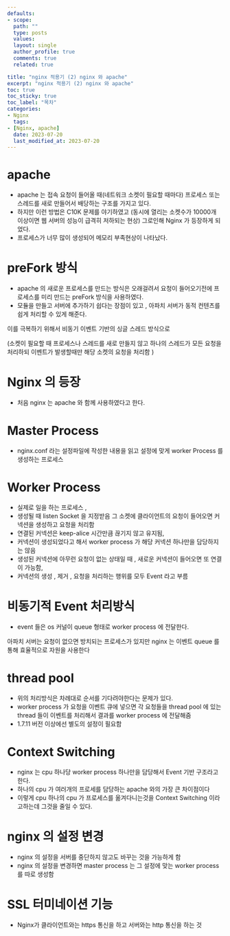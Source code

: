 ```yaml
---
defaults:
- scope:
  path: ""
  type: posts
  values:
  layout: single
  author_profile: true
  comments: true
  related: true

title: "nginx 적용기 (2) nginx 와 apache"
excerpt: "nginx 적용기 (2) nginx 와 apache"
toc: true
toc_sticky: true
toc_label: "목차"
categories:
- Nginx
  tags:
- [Nginx, apache]
  date: 2023-07-20
  last_modified_at: 2023-07-20
---
```


# apache
- apache 는 접속 요청이 들어올 때(네트워크 소켓이 필요할 때마다) 프로세스 또는 스레드를 새로 만들어서 배당하는 구조를 가지고 있다.
- 하지만 이런 방법은 C10K 문제를 야기하였고 (동시에 열리는 소켓수가 10000개 이상이면 웹 서버의 성능이 급격히 저하되는 현상) 그로인해 Nginx 가 등장하게 되었다.
- 프로세스가 너무 많이 생성되어 메모리 부족현상이 나타났다.

# preFork 방식
- apache 의 새로운 프로세스를 만드는 방식은 오래걸려서 요청이 들어오기전에 프로세스를 미리 만드는 preFork 방식을 사용하였다.
- 모듈을 만들고 서버에 추가하기 쉽다는 장점이 있고 , 아파치 서버가 동적 컨텐츠를 쉽게 처리할 수 있게 해준다.



이를 극복하기 위해서 비동기 이벤트 기반의 싱글 스레드 방식으로

(소켓이 필요할 때 프로세스나 스레드를 새로 만들지 않고 하나의 스레드가 모든 요청을 처리하되 이벤트가 발생할때만 해당 소켓의 요청을 처리함 )


# Nginx 의 등장 
- 처음 nginx 는 apache 와 함께 사용하였다고 한다. 

# Master Process 
- nginx.conf 라는 설정파일에 작성한 내용을 읽고 설정에 맞게 worker Process 를 생성하는 프로세스 


# Worker Process 
- 실제로 일을 하는 프로세스 , 
- 생성될 때 listen Socket 을 지정받음 그 소켓에 클라이언트의 요청이 들어오면 커넥션을 생성하고 요청을 처리함  
- 연결된 커넥션은 keep-alice 시간만큼 끊기지 않고 유지됨,
- 커넥션이 생성되었다고 해서 worker process 가 해당 커넥션 하나만을 담당하지는 않음 
- 생성된 커넥션에 아무런 요청이 없는 상태일 때 , 새로운 커넥션이 들어오면 또 연결이 가능함,
- 커넥션의 생성 , 제거 , 요청을 처리하는 행위를 모두 Event 라고 부름 

# 비동기적 Event 처리방식 
- event 들은 os 커널이 queue 형태로 worker process 에 전달한다.



아파치 서버는 요청이 없으면 방치되는 프로세스가 있지만 nginx 는 이벤트 queue 를 통해 효율적으로 자원을 사용한다 

# thread pool 
- 위의 처리방식은 차례대로 순서를 기다려야한다는 문제가 있다. 
- worker process 가 요청을 이벤트 큐에 넣으면 각 요청들을 thread pool 에 있는 thread 들이 이벤트를 처리해서 결과를 worker process 에 전달해줌 
- 1.7.11 버전 이상에선 별도의 설정이 필요함 


# Context Switching
- nginx 는 cpu 하나당 worker process 하나만을 담당해서 Event 기반 구조라고 한다.  
- 하나의 cpu 가 여러개의 프로세를 담당하는 apache 와의 가장 큰 차이점이다  
- 이렇게 cpu 하나의 cpu 가 프로세스를 옮겨다니는것을 Context Switching 이라고하는데 그것을 줄일 수 있다. 

# nginx 의 설정 변경 
- nginx 의 설정을 서버를 중단하지 않고도 바꾸는 것을 가능하게 함
- nginx 의 설정을 변경하면 master process 는 그 설정에 맞는 worker process 를 따로 생성함 


# SSL 터미네이션 기능 
- Nginx가 클라이언트와는 https 통신을 하고 서버와는 http 통신을 하는 것 



